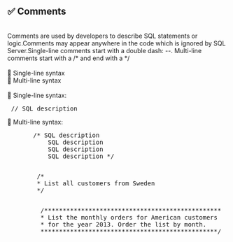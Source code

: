 ## ✅ Comments 

<br>Comments are used by developers to describe SQL statements or logic.Comments may appear anywhere in the code which is ignored by SQL Server.Single-line comments start with a double dash: --. Multi-line comments start with a /* and end with a */  
	<br> 🔷 Single-line syntax
	<br> 🔷 Multi-line syntax
 <br>  <br>
	🔷 Single-line syntax: <br> 
		<pre> // SQL description  </pre>
	🔷 Multi-line syntax: <br>  
<pre>    	/* SQL description
	       SQL description 
	       SQL description 
           SQL description */ </pre>
<pre>	
		/*   
		* List all customers from Sweden  
		*/   </pre>
<pre>	
		 /************************************************ 
		 * List the monthly orders for American customers 
		 * for the year 2013. Order the list by month. 
		 ************************************************/  </pre>
		 

